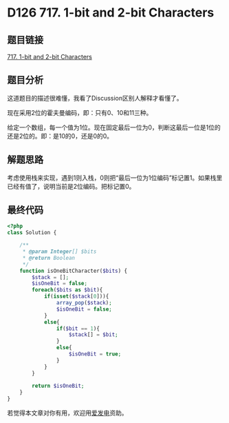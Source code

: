 # D126 717. 1-bit and 2-bit Characters

## 题目链接

[717. 1-bit and 2-bit Characters](https://leetcode.com/problems/1-bit-and-2-bit-characters/)

## 题目分析

这道题目的描述很难懂，我看了Discussion区别人解释才看懂了。

现在采用2位的霍夫曼编码，即：只有0、10和11三种。

给定一个数组，每一个值为1位。现在固定最后一位为0，判断这最后一位是1位的还是2位的。即：是10的0，还是0的0。

## 解题思路

考虑使用栈来实现，遇到1则入栈，0则把“最后一位为1位编码”标记置1。如果栈里已经有值了，说明当前是2位编码。把标记置0。

## 最终代码

```php
<?php
class Solution {

    /**
     * @param Integer[] $bits
     * @return Boolean
     */
    function isOneBitCharacter($bits) {
        $stack = [];
        $isOneBit = false;
        foreach($bits as $bit){
            if(isset($stack[0])){
                array_pop($stack);
                $isOneBit = false;
            }
            else{
                if($bit == 1){
                    $stack[] = $bit;
                }
                else{
                    $isOneBit = true;
                }
            }
        }
        
        return $isOneBit;
    }
}
```

若觉得本文章对你有用，欢迎用[爱发电](https://afdian.net/@skys215)资助。

